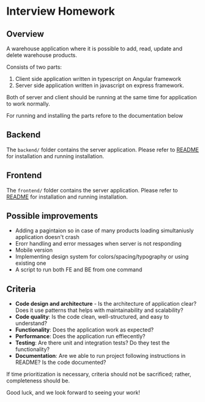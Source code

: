 # Interview Homework

## Overview

A warehouse application where it is possible to add, read, update and delete warehouse products.

Consists of two parts: 

1. Client side application written in typescript on Angular framework 
2. Server side application written in javascript on express framework.

Both of server and client should be running at the same time for application to work normally.

For running and installing the parts refore to the documentation below

## Backend

The `backend/` folder contains the server application. Please refer to [README](./backend/README.md) for installation and running installation.

## Frontend

The `frontend/` folder contains the server application. Please refer to [README](./frontend/README.md) for installation and running installation.

## Possible improvements

* Adding a pagintaion so in case of many products loading simultaniusly application doesn't crash
* Erorr handling and error messages when server is not responding
* Mobile version
* Implementing design system for colors/spacing/typography or using existing one
* A script to run both FE and BE from one command

## Criteria

- **Code design and architecture** - Is the architecture of application clear? Does it use patterns that helps with maintainability and scalability?
- **Code quality**: Is the code clean, well-structured, and easy to understand?
- **Functionality**: Does the application work as expected?
- **Performance**: Does the application run effiecently?
- **Testing**: Are there unit and integration tests? Do they test the functionality?
- **Documentation**: Are we able to run project following instructions in README? Is the code documented?

If time prioritization is necessary, criteria should not be sacrificed; rather, completeness should be.

Good luck, and we look forward to seeing your work!
